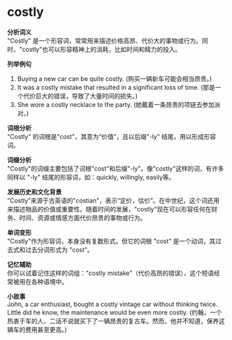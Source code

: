 # costly

**分析词义**  
"Costly" 是一个形容词，常常用来描述价格高昂、代价大的事物或行为。同时，"costly"也可以形容精神上的消耗，比如时间和精力的投入。

  

**列举例句**

  

1.  Buying a new car can be quite costly. (购买一辆新车可能会相当昂贵。)
2.  It was a costly mistake that resulted in a significant loss of time. (那是一个代价巨大的错误，导致了大量时间的损失。)
3.  She wore a costly necklace to the party. (她戴着一条昂贵的项链去参加派对。)

  

**词根分析**  
"Costly" 的词根是"cost"，其意为“价值”，且以后缀"-ly" 结尾，用以形成形容词。

  

**词缀分析**  
"Costly"的词缀主要包括了词根"cost"和后缀"-ly"。像"costly"这样的词，有许多同样以 "-ly" 结尾的形容词，如：quickly, willingly, easily等。

  

**发展历史和文化背景**  
“Costly”来源于古英语的"costian"，表示“定价，估价”。在中世纪，这个词还用来描述物品的价值或重要性。随着时间的发展，"costly"现在可以形容任何在财务、时间、资源或情感方面代价昂贵的事物或行为。

  

**单词变形**  
"Costly"作为形容词，本身没有复数形式。但它的词根 "cost" 是一个动词，其过去式和过去分词形式为 "cost"。

  

**记忆辅助**  
你可以试着记住这样的词组："costly mistake"（代价高昂的错误），这个短语经常被用在各种语境中。

  

**小故事**  
John, a car enthusiast, bought a costly vintage car without thinking twice. Little did he know, the maintenance would be even more costly. (约翰，一个热衷于车的人，二话不说就买下了一辆昂贵的复古车。然而，他并不知道，保养这辆车的费用甚至更高。)
